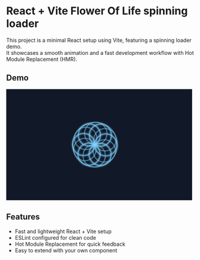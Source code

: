 # React + Vite Flower Of Life spinning loader

This project is a minimal React setup using Vite, featuring a spinning loader demo.  
It showcases a smooth animation and a fast development workflow with Hot Module Replacement (HMR).

## Demo

![Spinning Image](images/SeedFlowerOfLife.gif)

## Features

- Fast and lightweight React + Vite setup
- ESLint configured for clean code
- Hot Module Replacement for quick feedback
- Easy to extend with your own component